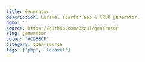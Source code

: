 ```yaml
---
title: Generator
description: Laravel starter app & CRUD generator.
demo: ''
source: https://github.com/Zzzul/generator
slug: generator
color: '#C9BBCF'
category: open-source
tags: ['php', 'laravel']
---
```

